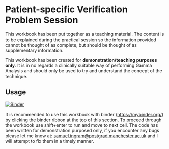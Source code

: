 
# Patient-specific Verification Problem Session

This workbook has been put together as a teaching material. The content is to
be explained during the practical session so the information provided cannot be
thought of as complete, but should be thought of as supplementary information.

This workbook has been created for **demonstration/teaching purposes only**.
It is in no regards a clinically suitable way of performing Gamma Analysis and
should only be used to try and understand the concept of the technique.

## Usage

[![Binder](https://mybinder.org/badge_logo.svg)](https://mybinder.org/v2/gh/singram12/CRBP_PatientVerificationProblemSession/master?filepath=Workbook.ipynb)

It is recommended to use this workbook with binder (https://mybinder.org/) by
clicking the binder ribbon at the top of this section. To proceed through the
workbook use shift+enter to run and move to next cell. The code has been written
for demonstration purposed only, if you encounter any bugs please let me know
at: samuel.ingram@postgrad.manchester.ac.uk and I will attempt to fix them in a
timely manner. 
